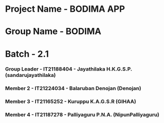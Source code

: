 # Project Name - BODIMA APP
# Group Name - BODIMA
# Batch - 2.1
### Group Leader - IT21188404 - Jayathilaka H.K.G.S.P. (sandarujayathilaka)
### Member 2 - IT21224034 - Balaruban Denojan (Denojan)
### Member 3 - IT21165252 - Kuruppu K.A.G.S.R (GIHAA)
### Member 4 - IT21187278 - Palliyaguru P.N.A. (NipunPalliyaguru)


